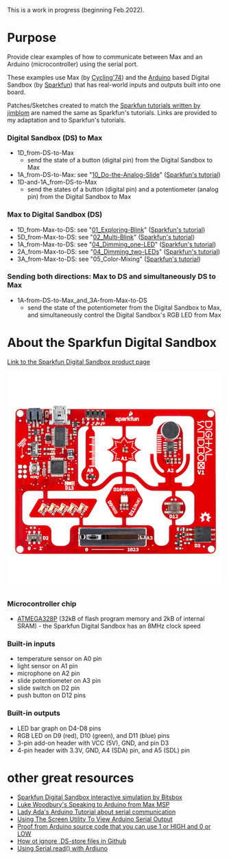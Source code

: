 This is a work in progress (beginning Feb.2022).

# Purpose

Provide clear examples of how to communicate between Max and an Arduino (microcontroller) using the serial port.

These examples use Max (by [Cycling'74](https://cycling74.com)) and the [Arduino](https://www.arduino.cc) based Digital Sandbox (by [Sparkfun](https://www.sparkfun.com/products/12651)) that has real-world inputs and outputs built into one board.

Patches/Sketches created to match the [Sparkfun tutorials written by jimblom](https://learn.sparkfun.com/tutorials/digital-sandbox-arduino-companion) are named the same as Sparkfun's tutorials. Links are provided to my adaptation and to Sparkfun's tutorials.

### Digital Sandbox (DS) to Max
  - 1D_from-DS-to-Max
    - send the state of a button (digital pin) from the Digital Sandbox to Max
  - 1A_from-DS-to-Max: see "[10_Do-the-Analog-Slide](/10_Do-the-Analog-Slide)" ([Sparkfun's tutorial](https://learn.sparkfun.com/tutorials/digital-sandbox-arduino-companion/10-do-the-analog-slide))
  - 1D-and-1A_from-DS-to-Max
    - send the states of a button (digital pin) and a potentiometer (analog pin) from the Digital Sandbox to Max

### Max to Digital Sandbox (DS)
  - 1D_from-Max-to-DS: see "[01_Exploring-Blink](/01_Exploring-Blink)" ([Sparkfun's tutorial](https://learn.sparkfun.com/tutorials/digital-sandbox-arduino-companion/1-exploring-blink))
  - 5D_from-Max-to-DS: see "[02_Multi-Blink](/02_Multi-Blink)" ([Sparkfun's tutorial](https://learn.sparkfun.com/tutorials/digital-sandbox-arduino-companion/2-multi-blink))
  - 1A_from-Max-to-DS: see "[04_Dimming_one-LED](/04_Dimming_one-LED)" ([Sparkfun's tutorial](https://learn.sparkfun.com/tutorials/digital-sandbox-arduino-companion/4-dimming-the-easy-way))
  - 2A_from-Max-to-DS: see "[04_Dimming_two-LEDs](04_Dimming_two-LEDs)" ([Sparkfun's tutorial](https://learn.sparkfun.com/tutorials/digital-sandbox-arduino-companion/4-dimming-the-easy-way))
  - 3A_from-Max-to-DS: see "05_Color-Mixing" ([Sparkfun's tutorial](https://learn.sparkfun.com/tutorials/digital-sandbox-arduino-companion/5-color-mixing))

### Sending both directions: Max to DS and simultaneously DS to Max
  - 1A-from-DS-to-Max_and_3A-from-Max-to-DS
    - send the state of the potentiometer from the Digital Sandbox to Max, and simultaneously control the Digital Sandbox's RGB LED from Max


# About the Sparkfun Digital Sandbox

[Link to the Sparkfun Digital Sandbox product page](https://www.sparkfun.com/products/12651)

![photo of the Sparkfun Digital Sandbox](/media/Digital_Sandbox.jpeg)

### Microcontroller chip
- [ATMEGA328P](https://www.microchip.com/en-us/product/ATmega328P) (32kB of flash program memory and 2kB of internal SRAM) - the Sparkfun Digital Sandbox has an 8MHz clock speed

### Built-in inputs
- temperature sensor on A0 pin
- light sensor on A1 pin
- microphone on A2 pin
- slide potentiometer on A3 pin
- slide switch on D2 pin
- push button on D12 pins

### Built-in outputs
- LED bar graph on D4-D8 pins
- RGB LED on D9 (red), D10 (green), and D11 (blue) pins
- 3-pin add-on header with VCC (5V), GND, and pin D3
- 4-pin header with 3.3V, GND, A4 (SDA) pin, and A5 (SDL) pin

# other great resources
- [Sparkfun Digital Sandbox interactive simulation by Bitsbox](http://sparkfun.codepops.com/)
- [Luke Woodbury's Speaking to Arduino from Max MSP](https://www.dotlib.org/arduino-workshop-9)
- [Lady Ada's Arduino Tutorial about serial communication](http://www.ladyada.net/learn/arduino/lesson4.html)
- [Using The Screen Utility To View Arduino Serial Output](https://www.woolseyworkshop.com/2020/08/07/quick-tip-using-the-screen-utility-to-view-arduino-serial-output/)
- [Proof from Arduino source code that you can use 1 or HIGH and 0 or LOW](https://github.com/arduino/ArduinoCore-avr/blob/master/cores/arduino/Arduino.h#L40-L41)
- [How ot ignore ,DS-store files in Github](https://code.likeagirl.io/how-to-get-rid-of-ds-store-and-node-modules-in-git-repositories-d37b8a391247)
- [Using Serial.read() with Ardiuno](https://www.programmingelectronics.com/serial-read/)
